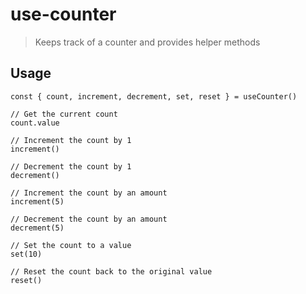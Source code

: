 # use-counter

> Keeps track of a counter and provides helper methods

## Usage

```
const { count, increment, decrement, set, reset } = useCounter()

// Get the current count
count.value

// Increment the count by 1
increment()

// Decrement the count by 1
decrement()

// Increment the count by an amount
increment(5)

// Decrement the count by an amount
decrement(5)

// Set the count to a value
set(10)

// Reset the count back to the original value
reset()
```